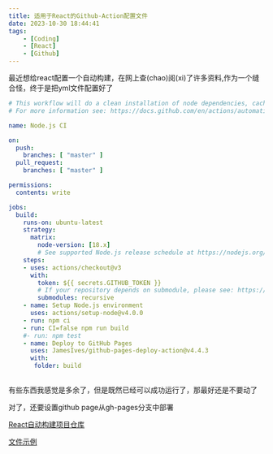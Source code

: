 ```yaml
---
title: 适用于React的Github-Action配置文件
date: 2023-10-30 18:44:41
tags: 
    - [Coding]
    - [React]
    - [Github]
---
```


最近想给react配置一个自动构建，在网上查(chao)阅(xi)了许多资料,作为一个缝合怪，终于是把yml文件配置好了
<!--more-->
```yml
# This workflow will do a clean installation of node dependencies, cache/restore them, build the source code and run tests across different versions of node
# For more information see: https://docs.github.com/en/actions/automating-builds-and-tests/building-and-testing-nodejs

name: Node.js CI

on:
  push:
    branches: [ "master" ]
  pull_request:
    branches: [ "master" ]

permissions:
  contents: write

jobs:
  build:
    runs-on: ubuntu-latest
    strategy:
      matrix:
        node-version: [18.x]
        # See supported Node.js release schedule at https://nodejs.org/en/about/releases/
    steps:
    - uses: actions/checkout@v3
      with:
        token: ${{ secrets.GITHUB_TOKEN }}
        # If your repository depends on submodule, please see: https://github.com/actions/checkout
        submodules: recursive
    - name: Setup Node.js environment
      uses: actions/setup-node@v4.0.0
    - run: npm ci
    - run: CI=false npm run build
    #- run: npm test
    - name: Deploy to GitHub Pages
      uses: JamesIves/github-pages-deploy-action@v4.4.3
      with: 
       folder: build
            
```
有些东西我感觉是多余了，但是既然已经可以成功运行了，那最好还是不要动了

对了，还要设置github page从gh-pages分支中部署

 [React自动构建项目仓库](https://github.com/57UU/LiteratureMonth13)

 [文件示例](https://github.com/57UU/LiteratureMonth13/blob/master/.github/workflows/node.js.yml)
